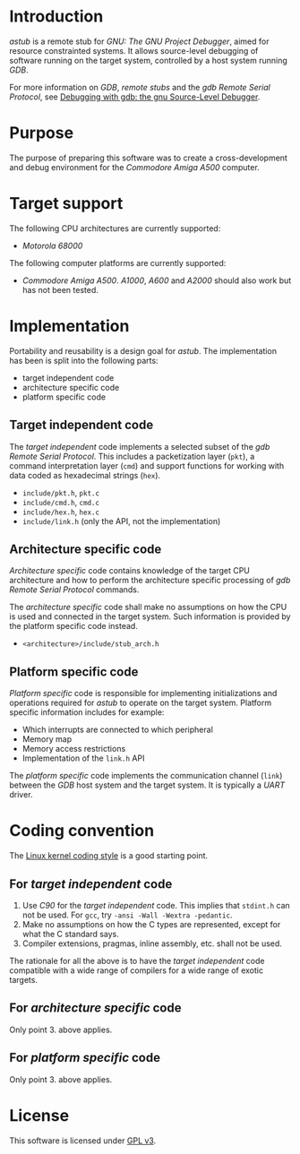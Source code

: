 # Introduction

*astub* is a remote stub for *GNU: The GNU Project Debugger*, aimed for
resource constrainted systems. It allows source-level debugging of software
running on the target system, controlled by a host system running *GDB*.

For more information on *GDB*, *remote stubs* and the *gdb Remote Serial
Protocol*, see [Debugging with gdb: the gnu Source-Level
Debugger](https://www.gnu.org/software/gdb/).


# Purpose

The purpose of preparing this software was to create a cross-development and
debug environment for the *Commodore Amiga A500* computer.


# Target support

The following CPU architectures are currently supported:

- *Motorola 68000*


The following computer platforms are currently supported:

- *Commodore Amiga A500*. *A1000*, *A600* and *A2000* should also work but has
  not been tested.


# Implementation

Portability and reusability is a design goal for *astub*. The implementation
has been is split into the following parts:

- target independent code
- architecture specific code
- platform specific code


## Target independent code

The *target independent* code implements a selected subset of the *gdb Remote
Serial Protocol*. This includes a packetization layer (`pkt`), a command
interpretation layer (`cmd`) and support functions for working with data coded
as hexadecimal strings (`hex`).

- `include/pkt.h`, `pkt.c`
- `include/cmd.h`, `cmd.c`
- `include/hex.h`, `hex.c`
- `include/link.h` (only the API, not the implementation)


## Architecture specific code

*Architecture specific* code contains knowledge of the target CPU architecture
and how to perform the architecture specific processing of *gdb Remote Serial
Protocol* commands.

The *architecture specific* code shall make no assumptions on how the CPU is
used and connected in the target system. Such information is provided by the
platform specific code instead.

- `<architecture>/include/stub_arch.h`


## Platform specific code

*Platform specific* code is responsible for implementing initializations and
operations required for *astub* to operate on the target system. Platform
specific information includes for example:

- Which interrupts are connected to which peripheral
- Memory map
- Memory access restrictions
- Implementation of the `link.h` API

The *platform specific* code implements the communication channel (`link`)
between the *GDB* host system and the target system. It is typically a *UART*
driver.


# Coding convention

The [Linux kernel coding
style](https://www.kernel.org/doc/Documentation/CodingStyle) is a good starting
point.

## For *target independent* code

1. Use *C90* for the *target independent* code. This implies that `stdint.h`
   can not be used. For `gcc`, try `-ansi -Wall -Wextra -pedantic`.
2. Make no assumptions on how the C types are represented, except for what the
   C standard says.
3. Compiler extensions, pragmas, inline assembly, etc. shall not be used.

The rationale for all the above is to have the *target independent* code
compatible with a wide range of compilers for a wide range of exotic targets.

## For *architecture specific* code

Only point 3. above applies.

## For *platform specific* code

Only point 3. above applies.


# License

This software is licensed under [GPL
v3](http://www.gnu.org/licenses/gpl-3.0.en.html).

